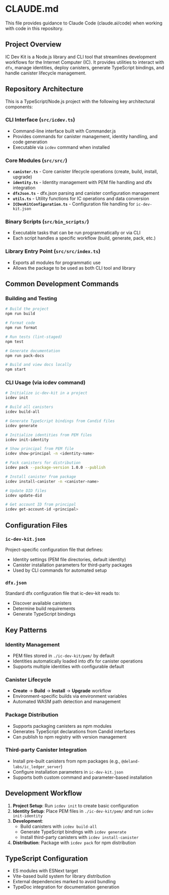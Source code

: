 # CLAUDE.md

This file provides guidance to Claude Code (claude.ai/code) when working with code in this repository.

## Project Overview

IC Dev Kit is a Node.js library and CLI tool that streamlines development workflows for the Internet Computer (IC). It provides utilities to interact with `dfx`, manage identities, deploy canisters, generate TypeScript bindings, and handle canister lifecycle management.

## Repository Architecture

This is a TypeScript/Node.js project with the following key architectural components:

### CLI Interface (`src/icdev.ts`)
- Command-line interface built with Commander.js
- Provides commands for canister management, identity handling, and code generation
- Executable via `icdev` command when installed

### Core Modules (`src/src/`)
- **`canister.ts`** - Core canister lifecycle operations (create, build, install, upgrade)
- **`identity.ts`** - Identity management with PEM file handling and dfx integration
- **`dfxJson.ts`** - dfx.json parsing and canister configuration management
- **`utils.ts`** - Utility functions for IC operations and data conversion
- **`ICDevKitConfiguration.ts`** - Configuration file handling for `ic-dev-kit.json`

### Binary Scripts (`src/bin_scripts/`)
- Executable tasks that can be run programmatically or via CLI
- Each script handles a specific workflow (build, generate, pack, etc.)

### Library Entry Point (`src/src/index.ts`)
- Exports all modules for programmatic use
- Allows the package to be used as both CLI tool and library

## Common Development Commands

### Building and Testing
```bash
# Build the project
npm run build

# Format code
npm run format

# Run tests (lint-staged)
npm test

# Generate documentation
npm run pack-docs

# Build and view docs locally
npm start
```

### CLI Usage (via icdev command)
```bash
# Initialize ic-dev-kit in a project
icdev init

# Build all canisters
icdev build-all

# Generate TypeScript bindings from Candid files
icdev generate

# Initialize identities from PEM files
icdev init-identity

# Show principal from PEM file
icdev show-principal -n <identity-name>

# Pack canisters for distribution
icdev pack --package-version 1.0.0 --publish

# Install canister from package
icdev install-canister -n <canister-name>

# Update DID files
icdev update-did

# Get account ID from principal
icdev get-account-id <principal>
```

## Configuration Files

### `ic-dev-kit.json`
Project-specific configuration file that defines:
- Identity settings (PEM file directories, default identity)
- Canister installation parameters for third-party packages
- Used by CLI commands for automated setup

### `dfx.json`
Standard dfx configuration file that ic-dev-kit reads to:
- Discover available canisters
- Determine build requirements
- Generate TypeScript bindings

## Key Patterns

### Identity Management
- PEM files stored in `./ic-dev-kit/pem/` by default
- Identities automatically loaded into dfx for canister operations
- Supports multiple identities with configurable default

### Canister Lifecycle
- **Create** → **Build** → **Install** → **Upgrade** workflow
- Environment-specific builds via environment variables
- Automated WASM path detection and management

### Package Distribution
- Supports packaging canisters as npm modules
- Generates TypeScript declarations from Candid interfaces
- Can publish to npm registry with version management

### Third-party Canister Integration
- Install pre-built canisters from npm packages (e.g., `@deland-labs/ic_ledger_server`)
- Configure installation parameters in `ic-dev-kit.json`
- Supports both custom command and parameter-based installation

## Development Workflow

1. **Project Setup**: Run `icdev init` to create basic configuration
2. **Identity Setup**: Place PEM files in `./ic-dev-kit/pem/` and run `icdev init-identity`
3. **Development**: 
   - Build canisters with `icdev build-all`
   - Generate TypeScript bindings with `icdev generate`
   - Install third-party canisters with `icdev install-canister`
4. **Distribution**: Package with `icdev pack` for npm distribution

## TypeScript Configuration

- ES modules with ESNext target
- Vite-based build system for library distribution
- External dependencies marked to avoid bundling
- TypeDoc integration for documentation generation